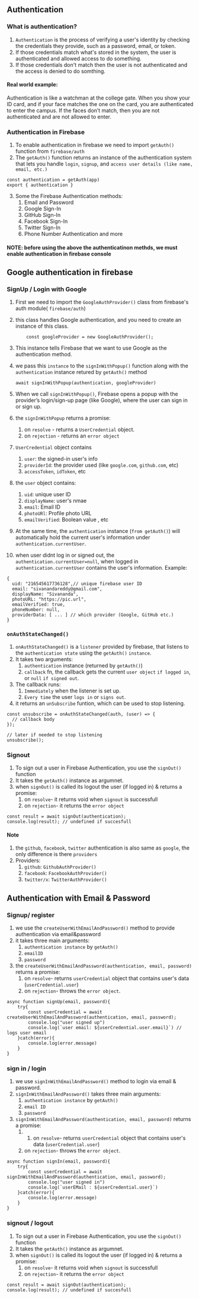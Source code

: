 ## Authentication
### What is authentication?
1. `Authentication` is the process of verifying a user's identity by checking the credentials they provide, such as a password, email, or token.
2. If those credentials match what's stored in the system, the user is authenticated and allowed access to do something.
3. If those credentials don't match then the user is not authenticated and the access is denied to do somthing.

#### Real world example:
Authentication is like a watchman at the college gate. When you show your ID card, and if your face matches the one on the card, you are authenticated to enter the campus. If the faces don’t match, then you are not authenticated and are not allowed to enter.

### Authentication in Firebase
1. To enable authentication in firebase we need to import `getAuth()` function from `firebase/auth`
2. The `getAuth()` function returns an instance of the authentication system that lets you handle `login`, `signup`, and `access user details (like name, email, etc.)`
```JS
const authentication = getAuth(app)
export { authentication }
```
3. Some the Firebase Authentication methods: 
    1. Email and Password
    2. Google Sign-In
    3. GitHub Sign-In
    4. Facebook Sign-In
    5. Twitter Sign-In
    6. Phone Number Authentication and more

#### NOTE: before using the above the authenticatinon methds, we must enable authentication in firebase console

## Google authentication in firebase

### SignUp / Login with Google
1. First we need to import the `GoogleAuthProvider()` class from firebase's auth module( `firebase/auth`)
2. this class handles Google authentication, and you need to create an instance of this class.

    ```JS
        const googleProvider = new GoogleAuthProvider();
    ```
3. This instance tells Firebase that we want to use Google as the authentication method.
4. we pass this `instance` to the `signInWithPopup()` function along with the `authentication` instance retured by `getAuth()` method

    ```JS
    await signInWithPopup(authentication, googleProvider)
    ```
5. When we call `signInWithPopup()`, Firebase opens a popup with the provider’s login/sign-up page (like Google), where the user can sign in or sign up.

6. the `signInWithPopup` returns a promise:
    1. on `resolve` - returns a `UserCredential` object.
    2. on `rejection` - returns an `error object` 
7. `UserCredential` object contains
    1. `user`: the signed-in user's info
    2. `providerId`: the provider used (like `google.com`, `github.com`, etc)
    3. `accessToken`, `idToken`, etc
8. the `user` object contains:
    1. `uid`: unique user ID
    2. `displayName`: user's nmae
    3. `email`: Email ID
    4. `photoURl`: Profile photo URL
    5. `emailVerified`: Boolean value , etc
9. At the same time, the `authentication` instance (`from getAuth()`) will automatically hold the current user's information under `authentication.currentUser`.
10. when user didnt log in or signed out, the `authentication.currentUser=null`, when logged in `authentication.currentUser` contains the user's information.
Example:
```JS
{
  uid: "216545617736128",// unique firebase user ID
  email: "sivanandareddy@gmail.com",
  displayName: "Sivananda",
  photoURL: "https://pic.url",
  emailVerified: true,
  phoneNumber: null,
  providerData: [ ... ] // which provider (Google, GitHub etc.)
}
```

### `onAuthStateChanged()`
1. `onAuthStateChanged()` is a `listener` provided by firebase, that listens to the `authentication state` using the `getAuth()` `instance`.
2. It takes two arguments:
    1. `authentication` instance (returned by `getAuth()`)
    2. `callback` fn, the callback gets the current `user object` `if logged in`, or `null` `if signed out`.
3. The callback runs:
    1. `Immediately` when the listener is set up.
    2. `Every time` the user `logs in` or `signs out`.
4. it returns an `unSubscribe` funtion, which can be used to stop listening.
```JS
const unsubscribe = onAuthStateChanged(auth, (user) => {
  // callback body
});

// later if needed to stop listening
unsubscribe();

```

### Signout
1. To sign out a user in Firebase Authentication, you use the `signOut()` function
2. It takes the `getAuth()` instance as argumnet.
3. when `signOut()` is called its logout the user (if logged in) & returns a promise:
    1. on `resolve`- it returns void when `signout` is successfull
    2. on `rejection`- it returns the `error object`
```JS
const result = await signOut(authentication);
console.log(result); // undefined if succesfull
```

#### Note 
1. the `github`, `facebook`, `twitter` authentication is also same as `google`, the only difference is there `providers`
2. Providers:
    1. `github`: `GithubAuthProvider()`
    2. `facebook`: `FacebookAuthProvider()`
    3. `twitter/x`: `TwitterAuthProvider()`

## Authentication with Email & Password
### Signup/ register
1. we use the `createUserWithEmailAndPassword()` method to provide authentication via email&password
3. it takes three main arguments:
    1. `authentication instance` by `getAuth()`
    2. `emailID`
    3. `password`
4. the `createUserWithEmailAndPassword(authentication, email, password)` returns a promise:
    1. on `resolve`-  returns `userCredential` object that contains user's data (`userCredential.user`)
    2. on `rejection`- throws the `error object`.
```JS
async function signUp(email, password){
    try{
        const userCredential = await createUserWithEmailAndPassword(authentication, email, password);
        console.log("user signed up")
        console.log(`user email: ${userCredential.user.email}`) // logs user email
    }catch(error){
        console.log(error.message)
    }
}
```
### sign in / login
1. we use `signInWithEmailAndPassword()` method to login via email & password.
2. `signInWithEmailAndPassword()` takes three main arguments: 
    1. `authentication instance` by `getAuth()`
    2. `email ID`
    3. `password`
3. `signInWithEmailAndPassword(authentication, email, password)` returns a promise:
    1. 1. on `resolve`-  returns `userCredential` object that contains user's data (`userCredential.user`)
    2. on `rejection`- throws the `error object`.
```JS
async function signIn(email, password){
    try{
        const userCredential = await signInWithEmailAndPassword(authentication, email, password);
        console.log("user signed in")
        console.log(`userEMail : ${userCredential.user}`)
    }catch(error){
        console.log(error.message)
    }
}
```

### signout / logout
1. To sign out a user in Firebase Authentication, you use the `signOut()` function
2. It takes the `getAuth()` instance as argumnet.
3. when `signOut()` is called its logout the user (if logged in) & returns a promise:
    1. on `resolve`- it returns void when `signout` is successfull
    2. on `rejection`- it returns the `error object`
```JS
const result = await signOut(authentication);
console.log(result); // undefined if succesfull
```
